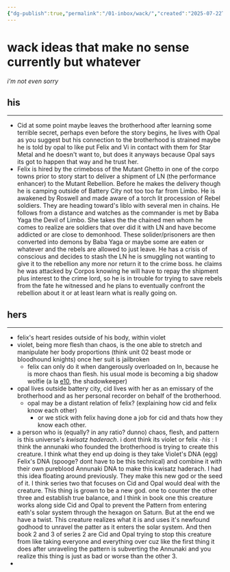 ```yaml
---
{"dg-publish":true,"permalink":"/01-inbox/wack/","created":"2025-07-22T08:34:38.162-05:00","updated":"2025-07-23T15:38:15.753-05:00"}
---
```


# wack ideas that make no sense currently but whatever
*i'm not even sorry*

## his
---
- Cid at some point maybe leaves the brotherhood after learning some terrible secret, perhaps even before the story begins, he lives with Opal as you suggest but his connection to the brotherhood is strained maybe he is told by opal to like put Felix and Vi in contact with them for Star Metal and he doesn't want to, but does it anyways because Opal says its got to happen that way and he trust her.
- Felix is hired by the crimeboss of the Mutant Ghetto in one of the corpo towns prior to story start to deliver a shipment of LN (the performance enhancer) to the Mutant Rebellion.  Before he makes the delivery though he is camping outside of Battery City not too too far from Limbo.  He is awakened by Roswell and made aware of a torch lit procession of Rebel soldiers.  They are heading toward's liblo with several men in chains.  He follows from a distance and watches as the commander is met by Baba Yaga the Devil of Limbo.  She takes the the chained men whom he comes to realize are soldiers that over did it with LN and have become addicted or are close to demonhood.  These solider/prisoners are then converted into demons by Baba Yaga or maybe some are eaten or whatever and the rebels are allowed to just leave.  He has a crisis of conscious and decides to stash the LN he is smuggling not wanting to give it to the rebellion any more nor return it to the crime boss.  he claims he was attacked by Corpos knowing he will have to repay the shipment plus interest to the crime lord, so he is in trouble for trying to save rebels from the fate he witnessed and he plans to eventually confront the rebellion about it or at least learn what is really going on. 
## hers
---
- felix's heart resides outside of his body, within violet
- violet, being more flesh than chaos, is the one able to stretch and manipulate her body proportions (think unit 02 beast mode or bloodhound knights) once her suit is jailbroken
	- felix can only do it when dangerously overloaded on ln, because he is more chaos than flesh. his usual mode is becoming a big shadow wolfie (a la [e10](https://finalfantasy.fandom.com/wiki/Eden%27s_Promise:_Litany), the shadowkeeper)
- opal lives outside battery city, cid lives with her as an emissary of the brotherhood and as her personal recorder on behalf of the brotherhood. 
	- opal may be a distant relation of felix? (explaining how cid and felix know each other) 
		- or we stick with felix having done a job for cid and thats how they know each other.
- a person who is (equally? in any ratio? dunno) chaos, flesh, and pattern is this universe's *kwisatz haderach*. i dont think its violet or felix
		-*his* : I think the annunaki who founded the brotherhood is trying to create this creature.  I think what they end up doing is they take Violet's DNA (egg) Felix's DNA (spooge? dont have to be this technical) and combine it with their own pureblood Annunaki DNA to make this kwisatz haderach.  I had this idea floating around previously.  They make this new god or the seed of it.  I think series two that focuses on Cid and Opal would deal with the creature.  This thing is grown to be a new god.  one to counter the other three and establish true balance, and I think in book one this creature works along side Cid and Opal to prevent the Pattern from entering eath's solar system through the hexagon on Saturn.  But at the end we have a twist. This creature realizes what it is and uses it's newfound godhood to unravel the patter as it enters the solar system.  And then book 2 and 3 of series 2 are Cid and Opal trying to stop this creature from like taking everyone and everything over cuz like the first thing it does after unraveling the pattern is subverting the Annunaki and you realize this thing is just as bad or worse than the other 3.
- 
